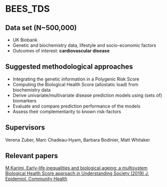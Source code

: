 # BEES_TDS
## Data set (N~500,000) 
 - UK Biobank
 - Genetic and biochemistry data, lifestyle and socio-economic factors
 - Outcomes of interest: __cardiovascular disease__
 
## Suggested methodological approaches
 - Integrating the genetic information in a Polygenic Risk Score
 - Computing the Biological Health Score (allostatic load) from biochemistry data
 - Derive univariate/multivariate disease prediction models using (sets of) biomarkers 
 - Evaluate and compare prediction performance of the models
 - Assess their complementarity to known risk-factors
 
## Supervisors
Verena Zuber, Marc Chadeau-Hyam, Barbara Bodinier, Matt Whitaker

## Relevant papers
[M Karimi, Early-life inequalities and biological ageing: a multisystem Biological Health Score approach in Understanding Society (2019) J. Epidemiol. Community Health](https://jech.bmj.com/content/73/8/693)




